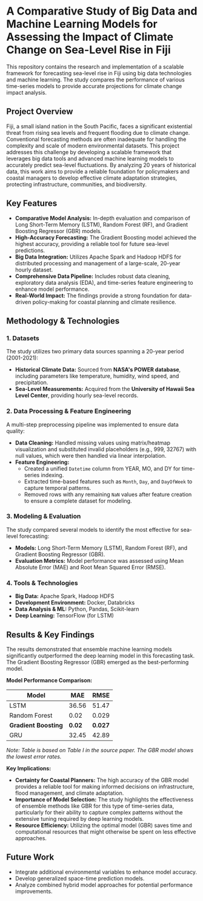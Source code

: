 # A Comparative Study of Big Data and Machine Learning Models for Assessing the Impact of Climate Change on Sea-Level Rise in Fiji

This repository contains the research and implementation of a scalable framework for forecasting sea-level rise in Fiji using big data technologies and machine learning. The study compares the performance of various time-series models to provide accurate projections for climate change impact analysis.

## Project Overview

Fiji, a small island nation in the South Pacific, faces a significant existential threat from rising sea levels and frequent flooding due to climate change. Conventional forecasting methods are often inadequate for handling the complexity and scale of modern environmental datasets. This project addresses this challenge by developing a scalable framework that leverages big data tools and advanced machine learning models to accurately predict sea-level fluctuations. By analyzing 20 years of historical data, this work aims to provide a reliable foundation for policymakers and coastal managers to develop effective climate adaptation strategies, protecting infrastructure, communities, and biodiversity.

## Key Features

*   **Comparative Model Analysis:** In-depth evaluation and comparison of Long Short-Term Memory (LSTM), Random Forest (RF), and Gradient Boosting Regressor (GBR) models.
*   **High-Accuracy Forecasting:** The Gradient Boosting model achieved the highest accuracy, providing a reliable tool for future sea-level predictions.
*   **Big Data Integration:** Utilizes Apache Spark and Hadoop HDFS for distributed processing and management of a large-scale, 20-year hourly dataset.
*   **Comprehensive Data Pipeline:** Includes robust data cleaning, exploratory data analysis (EDA), and time-series feature engineering to enhance model performance.
*   **Real-World Impact:** The findings provide a strong foundation for data-driven policy-making for coastal planning and climate resilience.

## Methodology & Technologies

### 1. Datasets

The study utilizes two primary data sources spanning a 20-year period (2001-2021):

*   **Historical Climate Data:** Sourced from **NASA's POWER database**, including parameters like temperature, humidity, wind speed, and precipitation.
*   **Sea-Level Measurements:** Acquired from the **University of Hawaii Sea Level Center**, providing hourly sea-level records.

### 2. Data Processing & Feature Engineering

A multi-step preprocessing pipeline was implemented to ensure data quality:

*   **Data Cleaning:** Handled missing values using matrix/heatmap visualization and substituted invalid placeholders (e.g., 999, 32767) with null values, which were then handled via linear interpolation.
*   **Feature Engineering:**
    *   Created a unified `Datetime` column from YEAR, MO, and DY for time-series indexing.
    *   Extracted time-based features such as `Month`, `Day`, and `DayOfWeek` to capture temporal patterns.
    *   Removed rows with any remaining `NaN` values after feature creation to ensure a complete dataset for modeling.

### 3. Modeling & Evaluation

The study compared several models to identify the most effective for sea-level forecasting:

*   **Models:** Long Short-Term Memory (LSTM), Random Forest (RF), and Gradient Boosting Regressor (GBR).
*   **Evaluation Metrics:** Model performance was assessed using Mean Absolute Error (MAE) and Root Mean Squared Error (RMSE).

### 4. Tools & Technologies

*   **Big Data:** Apache Spark, Hadoop HDFS
*   **Development Environment:** Docker, Databricks
*   **Data Analysis & ML:** Python, Pandas, Scikit-learn
*   **Deep Learning:** TensorFlow (for LSTM)

## Results & Key Findings

The results demonstrated that ensemble machine learning models significantly outperformed the deep learning model in this forecasting task. The Gradient Boosting Regressor (GBR) emerged as the best-performing model.

**Model Performance Comparison:**

| Model               | MAE    | RMSE   |
| ------------------- | ------ | ------ |
| LSTM                | 36.56  | 51.47  |
| Random Forest       | 0.02   | 0.029  |
| **Gradient Boosting** | **0.02**   | **0.027**  |
| GRU                 | 32.45  | 42.89  |

*Note: Table is based on Table I in the source paper. The GBR model shows the lowest error rates.*

**Key Implications:**

*   **Certainty for Coastal Planners:** The high accuracy of the GBR model provides a reliable tool for making informed decisions on infrastructure, flood management, and climate adaptation.
*   **Importance of Model Selection:** The study highlights the effectiveness of ensemble methods like GBR for this type of time-series data, particularly for their ability to capture complex patterns without the extensive tuning required by deep learning models.
*   **Resource Efficiency:** Utilizing the optimal model (GBR) saves time and computational resources that might otherwise be spent on less effective approaches.

## Future Work

*   Integrate additional environmental variables to enhance model accuracy.
*   Develop generalized space-time prediction models.
*   Analyze combined hybrid model approaches for potential performance improvements.
